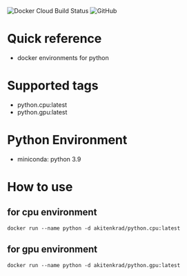 <img alt="Docker Cloud Build Status" src="https://img.shields.io/docker/cloud/build/akitenkrad/python.cpu?style=for-the-badge">
<img alt="GitHub" src="https://img.shields.io/github/license/akitenkrad/docker-python?style=for-the-badge">

# Quick reference
- docker environments for python

# Supported tags
- python.cpu:latest
- python.gpu:latest

# Python Environment
- miniconda: python 3.9

# How to use

## for cpu environment

```
docker run --name python -d akitenkrad/python.cpu:latest
```

## for gpu environment
```
docker run --name python -d akitenkrad/python.gpu:latest
```

